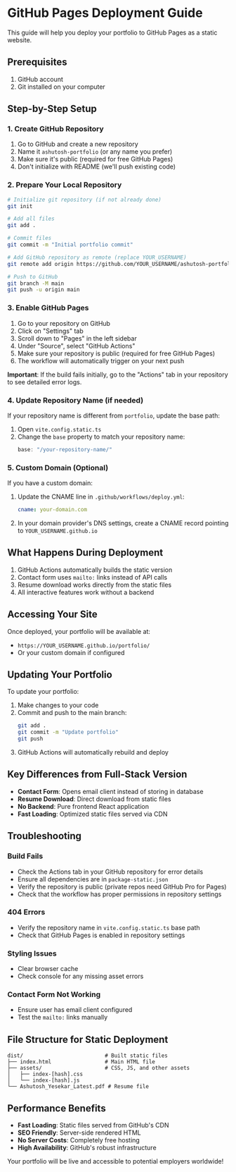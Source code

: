# GitHub Pages Deployment Guide

This guide will help you deploy your portfolio to GitHub Pages as a static website.

## Prerequisites

1. GitHub account
2. Git installed on your computer

## Step-by-Step Setup

### 1. Create GitHub Repository

1. Go to GitHub and create a new repository
2. Name it `ashutosh-portfolio` (or any name you prefer)
3. Make sure it's public (required for free GitHub Pages)
4. Don't initialize with README (we'll push existing code)

### 2. Prepare Your Local Repository

```bash
# Initialize git repository (if not already done)
git init

# Add all files
git add .

# Commit files
git commit -m "Initial portfolio commit"

# Add GitHub repository as remote (replace YOUR_USERNAME)
git remote add origin https://github.com/YOUR_USERNAME/ashutosh-portfolio.git

# Push to GitHub
git branch -M main
git push -u origin main
```

### 3. Enable GitHub Pages

1. Go to your repository on GitHub
2. Click on "Settings" tab
3. Scroll down to "Pages" in the left sidebar
4. Under "Source", select "GitHub Actions"
5. Make sure your repository is public (required for free GitHub Pages)
6. The workflow will automatically trigger on your next push

**Important**: If the build fails initially, go to the "Actions" tab in your repository to see detailed error logs.

### 4. Update Repository Name (if needed)

If your repository name is different from `portfolio`, update the base path:

1. Open `vite.config.static.ts`
2. Change the `base` property to match your repository name:
   ```typescript
   base: "/your-repository-name/"
   ```

### 5. Custom Domain (Optional)

If you have a custom domain:

1. Update the CNAME line in `.github/workflows/deploy.yml`:
   ```yaml
   cname: your-domain.com
   ```
2. In your domain provider's DNS settings, create a CNAME record pointing to `YOUR_USERNAME.github.io`

## What Happens During Deployment

1. GitHub Actions automatically builds the static version
2. Contact form uses `mailto:` links instead of API calls
3. Resume download works directly from the static files
4. All interactive features work without a backend

## Accessing Your Site

Once deployed, your portfolio will be available at:
- `https://YOUR_USERNAME.github.io/portfolio/`
- Or your custom domain if configured

## Updating Your Portfolio

To update your portfolio:

1. Make changes to your code
2. Commit and push to the main branch:
   ```bash
   git add .
   git commit -m "Update portfolio"
   git push
   ```
3. GitHub Actions will automatically rebuild and deploy

## Key Differences from Full-Stack Version

- **Contact Form**: Opens email client instead of storing in database
- **Resume Download**: Direct download from static files
- **No Backend**: Pure frontend React application
- **Fast Loading**: Optimized static files served via CDN

## Troubleshooting

### Build Fails
- Check the Actions tab in your GitHub repository for error details
- Ensure all dependencies are in `package-static.json`
- Verify the repository is public (private repos need GitHub Pro for Pages)
- Check that the workflow has proper permissions in repository settings

### 404 Errors
- Verify the repository name in `vite.config.static.ts` base path
- Check that GitHub Pages is enabled in repository settings

### Styling Issues
- Clear browser cache
- Check console for any missing asset errors

### Contact Form Not Working
- Ensure user has email client configured
- Test the `mailto:` links manually

## File Structure for Static Deployment

```
dist/                          # Built static files
├── index.html                 # Main HTML file
├── assets/                    # CSS, JS, and other assets
│   ├── index-[hash].css
│   └── index-[hash].js
└── Ashutosh_Yesekar_Latest.pdf # Resume file
```

## Performance Benefits

- **Fast Loading**: Static files served from GitHub's CDN
- **SEO Friendly**: Server-side rendered HTML
- **No Server Costs**: Completely free hosting
- **High Availability**: GitHub's robust infrastructure

Your portfolio will be live and accessible to potential employers worldwide!